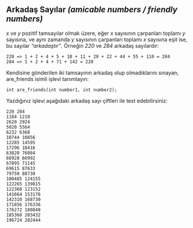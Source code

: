 ## Arkadaş Sayılar *(amicable numbers / friendly numbers)*

*x* ve *y* pozitif tamsayılar olmak üzere, eğer *x* sayısının çarpanları toplamı *y* sayısına, ve aynı zamanda *y* sayısının çarpanları toplamı *x* sayısına eşit ise, bu sayılar *“arkadaştır”*.
Örneğin *220* ve *284* arkadaş sayılardır:

```
220 => 1 + 2 + 4 + 5 + 10 + 11 + 20 + 22 + 44 + 55 + 110 = 284
284 => 1 + 2 + 4 + 71 + 142 = 220
```
Kendisine gönderilen iki tamsayının arkadaş olup olmadıklarını sınayan, are_friends isimli işlevi tanımlayın:
```
int are_friends(int number1, int number2);
```
Yazdığınız işlevi aşağıdaki arkadaş sayı çiftleri ile test edebilirsiniz:
```
220 284                         
1184 1210
2620 2924
5020 5564
6232 6368
10744 10856
12285 14595
17296 18416
63020 76084
66928 66992
67095 71145
69615 87633
79750 88730
100485 124155
122265 139815
122368 123152
141664 153176
142310 168730
171856 176336
176272 180848
185368 203432
196724 202444
```
